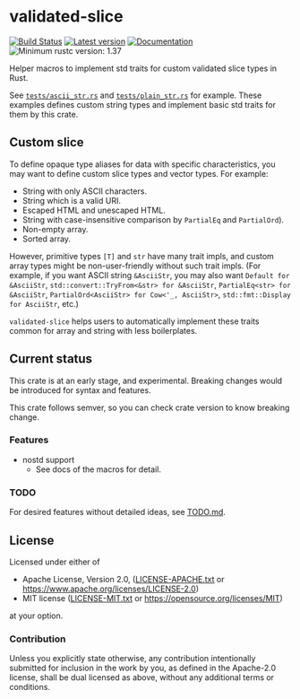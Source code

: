 # validated-slice

[![Build Status](https://travis-ci.com/lo48576/validated-slice.svg?branch=develop)](https://travis-ci.com/lo48576/validated-slice)
[![Latest version](https://img.shields.io/crates/v/validated-slice.svg)](https://crates.io/crates/validated-slice)
[![Documentation](https://docs.rs/validated-slice/badge.svg)](https://docs.rs/validated-slice)
![Minimum rustc version: 1.37](https://img.shields.io/badge/rustc-1.37+-lightgray.svg)

Helper macros to implement std traits for custom validated slice types in Rust.

See [`tests/ascii_str.rs`](tests/ascii_str.rs) and [`tests/plain_str.rs`](tests/plain_str.rs) for
example.
These examples defines custom string types and implement basic std traits for them by this crate.

## Custom slice

To define opaque type aliases for data with specific characteristics, you may want to define custom slice types and vector types.
For example:

* String with only ASCII characters.
* String which is a valid URI.
* Escaped HTML and unescaped HTML.
* String with case-insensitive comparison by `PartialEq` and `PartialOrd`).
* Non-empty array.
* Sorted array.

However, primitive types `[T]` and `str` have many trait impls, and custom array types might be non-user-friendly without such trait impls.
(For example, if you want ASCII string `&AsciiStr`, you may also want `Default for &AsciiStr`, `std::convert::TryFrom<&str> for &AsciiStr`, `PartialEq<str> for &AsciiStr`, `PartialOrd<AsciiStr> for Cow<'_, AsciiStr>`, `std::fmt::Display for AsciiStr`, etc.)

`validated-slice` helps users to automatically implement these traits common for array and string with less boilerplates.

## Current status

This crate is at an early stage, and experimental.
Breaking changes would be introduced for syntax and features.

This crate follows semver, so you can check crate version to know breaking change.

### Features
* nostd support
    + See docs of the macros for detail.

### TODO
For desired features without detailed ideas, see [TODO.md](TODO.md).

## License

Licensed under either of

* Apache License, Version 2.0, ([LICENSE-APACHE.txt](LICENSE-APACHE.txt) or
  <https://www.apache.org/licenses/LICENSE-2.0>)
* MIT license ([LICENSE-MIT.txt](LICENSE-MIT.txt) or
  <https://opensource.org/licenses/MIT>)

at your option.

### Contribution

Unless you explicitly state otherwise, any contribution intentionally submitted
for inclusion in the work by you, as defined in the Apache-2.0 license, shall be
dual licensed as above, without any additional terms or conditions.
